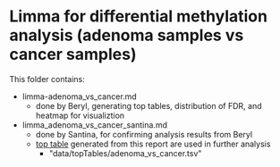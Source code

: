 
# Limma for differential methylation analysis (adenoma samples vs cancer samples)


This folder contains: 
- limma-adenoma_vs_cancer.md
	- done by Beryl, generating top tables, distribution of FDR, and heatmap for visualiztion
- limma_adenoma_vs_cancer_santina.md 
	- done by Santina, for confirming analysis results from Beryl 
	- [top table](https://github.com/STAT540-UBC/yy_team01_colorectal-cancer_STAT540_2015/tree/master/data/topTables) generated from this report are used in further analysis
		- "data/topTables/adenoma_vs_cancer.tsv"
